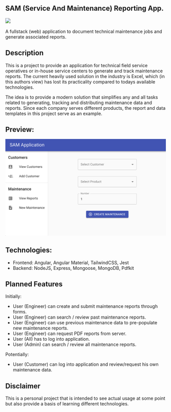## SAM (Service And Maintenance) Reporting App.

<img src="https://img.shields.io/badge/Project%20Status-WIP-red?style=plastic"/>

A fullstack (web) application to document technical maintenance jobs and generate associated reports.

## Description

This is a project to provide an application for technical field service operatives or in-house service centers to generate and track maintenance reports. The current heavily used solution in the industry is Excel, which (in this authors view) has lost its practicality compared to todays available technologies.

The idea is to provide a modern solution that simplifies any and all tasks related to generating, tracking and distributing maintenance data and reports. Since each company serves different products, the report and data templates in this project serve as an example.

## Preview:

<img src="./assets/previews/appPreview.png" width='500'>

## Technologies:

- Frontend: Angular, Angular Material, TailwindCSS, Jest
- Backend: NodeJS, Express, Mongoose, MongoDB, Pdfkit

## Planned Features

Initially:

- User (Engineer) can create and submit maintenance reports through forms.
- User (Engineer) can search / review past maintenance reports.
- User (Engineer) can use previous maintenance data to pre-populate new maintenance reports.
- User (Engineer) can request PDF reports from server.
- User (All) has to log into application.
- User (Admin) can search / review all maintenance reports.

Potentially:

- User (Customer) can log into application and review/request his own maintenance data.

## Disclaimer

This is a personal project that is intended to see actual usage at some point but also provide a basis of learning different technologies.
